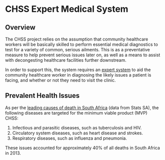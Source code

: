 # CHSS Expert Medical System

## Overview
The CHSS project relies on the assumption that community healthcare
workers will be basically skilled to perform essential medical
diagnostics to test for a variety of common, serious ailments. This
is as a preventative measure to help prevent serious issues later
on, as well as a means to assist with decongesting healthcare
facilities further downstream.

In order to support this, the system requires an
[expert system](https://en.wikipedia.org/wiki/Expert_system) to aid
the community healthcare worker in diagnosing the likely issues a
patient is facing, and whether or not they need to visit the clinic.

## Prevalent Health Issues
As per the [leading causes of death in South Africa](http://www.statssa.gov.za/?page_id=737&id=3)
(data from Stats SA), the following diseases are targeted for the
minimum viable product (MVP) CHSS:

1. Infectious and parasitic diseases, such as tuberculosis and HIV.
2. Circulatory system diseases, such as heart disease and strokes.
3. Respiratory diseases, such as influenza and pneumonia.

These issues accounted for approximately 40% of all deaths in
South Africa in 2013.
